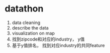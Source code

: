 # datathon
1. data cleaning
2. describe the data
3. visualization on map
4. 找到zipcode和对应的industry， y值
5. 基于y值排名， 找到对应industry的共同feature
